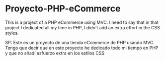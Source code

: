 # Proyecto-PHP-eCommerce
This is a project of a PHP eCommerce using MVC. I need to say that in that project I dedicated all my time in PHP, I didn't add an extra effort
in the CSS styles. 

SP: Este es un proyecto de una tienda eCommerce de PHP usando MVC. Tengo que decir que en este proyecto he dedicado todo mi tiempo en PHP y que no
añadí esfuerzo extra en los estilos CSS
